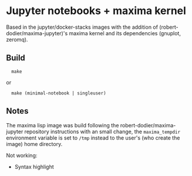 Jupyter notebooks + maxima kernel
=================================

Based in the jupyter/docker-stacks images with the addition of (robert-dodier/maxima-jupyter)'s maxima kernel and its dependencies (gnuplot, zeromq).

## Build

```
  make
```
or
```
  make (minimal-notebook | singleuser)
```


## Notes
The maxima lisp image was build following the robert-dodier/maxima-jupyter repository instructions with an small change, the ```maxima_tempdir``` environment variable is set to ```/tmp``` instead to the user's (who create the image) home directory.

Not working:
  - Syntax highlight
